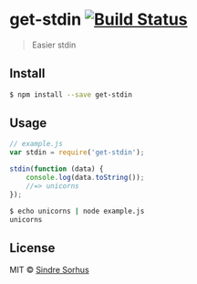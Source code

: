 # get-stdin [![Build Status](https://travis-ci.org/sindresorhus/get-stdin.svg?branch=master)](https://travis-ci.org/sindresorhus/get-stdin)

> Easier stdin


## Install

```sh
$ npm install --save get-stdin
```


## Usage

```js
// example.js
var stdin = require('get-stdin');

stdin(function (data) {
	console.log(data.toString());
	//=> unicorns
});
```

```sh
$ echo unicorns | node example.js
unicorns
```


## License

MIT © [Sindre Sorhus](http://sindresorhus.com)
